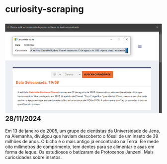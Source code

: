# curiosity-scraping
![Budget](./execucao.png)
28/11/2024
-
Em 13 de janeiro de 2005, um grupo de cientistas da Universidade de Jena, na Alemanha, divulgou que haviam descoberto o fóssil de um inseto de 39 milhões de anos. O bicho é o mais antigo já encontrado na Terra. Ele mede oito milímetros de comprimento, tem dentes para se alimentar e asas em forma de leque. Os estudiosos o batizaram de Protoxenos Janzeni. Mais curiosidades sobre insetos.
